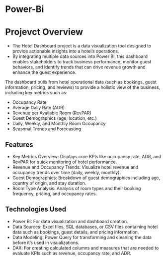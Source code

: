 # Power-Bi

# Projevct Overview
* The Hotel Dashboard project is a data visualization tool designed to provide actionable insights into a hotel’s operations.
* By integrating multiple data sources into Power BI, this dashboard enables stakeholders to track business performance, monitor guest behaviors, and identify trends that can drive revenue growth and enhance the guest experience.

The dashboard pulls from hotel operational data (such as bookings, guest information, pricing, and reviews) to provide a holistic view of the business, including key metrics such as:

 * Occupancy Rate
 * Average Daily Rate (ADR)
 * Revenue per Available Room (RevPAR)
 * Guest Demographics (age, location, etc.)
 * Daily, Weekly, and Monthly Room Occupancy
 * Seasonal Trends and Forecasting

## Features
* Key Metrics Overview: Displays core KPIs like occupancy rate, ADR, and RevPAR for quick monitoring of hotel performance.
* Revenue and Occupancy Trends: Visualize hotel revenue and occupancy trends over time (daily, weekly, monthly).
* Guest Demographics: Breakdown of guest demographics including age, country of origin, and stay duration.
* Room Type Analysis: Analysis of room types and their booking frequency, pricing, and occupancy rates.

## Technologies Used
* Power BI: For data visualization and dashboard creation.
* Data Sources: Excel files, SQL databases, or CSV files containing hotel data such as bookings, guest details, and pricing information.
* Data Modeling: Power Query for transforming and cleaning the data before it’s used in visualizations.
* DAX: For creating calculated columns and measures that are needed to evaluate KPIs such as revenue, occupancy rate, and ADR.
